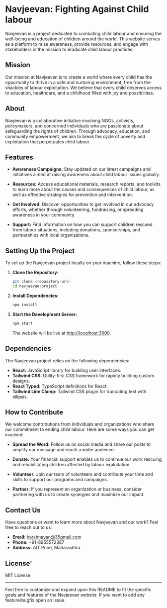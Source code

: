 
# Navjeevan: Fighting Against Child labour

Navjeevan is a project dedicated to combating child labour and ensuring the well-being and education of children around the world. This website serves as a platform to raise awareness, provide resources, and engage with stakeholders in the mission to eradicate child labour practices.

## Mission

Our mission at Navjeevan is to create a world where every child has the opportunity to thrive in a safe and nurturing environment, free from the shackles of labour exploitation. We believe that every child deserves access to education, healthcare, and a childhood filled with joy and possibilities.

## About

Navjeevan is a collaborative initiative involving NGOs, activists, policymakers, and concerned individuals who are passionate about safeguarding the rights of children. Through advocacy, education, and community empowerment, we aim to break the cycle of poverty and exploitation that perpetuates child labour.

## Features

- **Awareness Campaigns:** Stay updated on our latest campaigns and initiatives aimed at raising awareness about child labour issues globally.

- **Resources:** Access educational materials, research reports, and toolkits to learn more about the causes and consequences of child labour, as well as effective strategies for prevention and intervention.

- **Get Involved:** Discover opportunities to get involved in our advocacy efforts, whether through volunteering, fundraising, or spreading awareness in your community.

- **Support:** Find information on how you can support children rescued from labour situations, including donations, sponsorships, and partnerships with local organizations.

## Setting Up the Project

To set up the Navjeevan project locally on your machine, follow these steps:

1. **Clone the Repository:**
   ```bash
   git clone <repository-url>
   cd navjeevan-project
   ```

2. **Install Dependencies:**
   ```bash
   npm install
   ```

3. **Start the Development Server:**
   ```bash
   npm start
   ```
   The website will be live at [http://localhost:3000](http://localhost:3000).

## Dependencies

The Navjeevan project relies on the following dependencies:

- **React:** JavaScript library for building user interfaces.
- **Tailwind CSS:** Utility-first CSS framework for rapidly building custom designs.
- **React Typed:** TypeScript definitions for React.
- **Tailwind Line Clamp:** Tailwind CSS plugin for truncating text with ellipsis.

## How to Contribute

We welcome contributions from individuals and organizations who share our commitment to ending child labour. Here are some ways you can get involved:

- **Spread the Word:** Follow us on social media and share our posts to amplify our message and reach a wider audience.

- **Donate:** Your financial support enables us to continue our work rescuing and rehabilitating children affected by labour exploitation.

- **Volunteer:** Join our team of volunteers and contribute your time and skills to support our programs and campaigns.

- **Partner:** If you represent an organization or business, consider partnering with us to create synergies and maximize our impact.

## Contact Us

Have questions or want to learn more about Navjeevan and our work? Feel free to reach out to us:

- **Email:** harshnayan@35gmail.com
- **Phone:** +91-8955572387
- **Address:** AIT Pune, Maharashtra.


## License'

MIT License

---

Feel free to customize and expand upon this README to fit the specific goals and features of the Navjeevan website. If you want to add any feature/bugfix open an issue.
